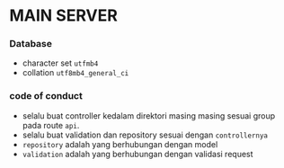 # MAIN SERVER
### Database
- character set `utfmb4`
- collation `utf8mb4_general_ci`

### code of conduct
- selalu buat controller kedalam direktori masing masing sesuai group pada route `api`.
- selalu buat validation dan repository sesuai dengan `controllernya`
- `repository` adalah yang berhubungan dengan model
- `validation` adalah yang berhubungan dengan validasi request
